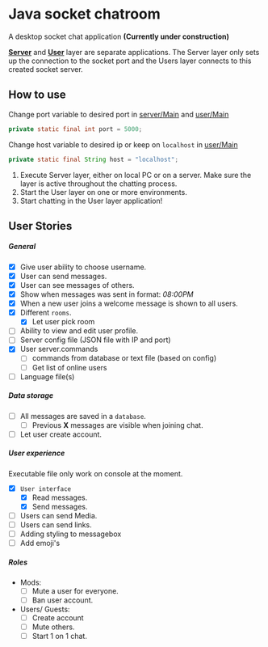 # Java socket chatroom
A desktop socket chat application **(Currently under construction)**

**[Server](/server)** and **[User](/user)** layer are separate applications. The Server layer only sets up the connection to the socket port and the Users layer connects to this created socket server.

## How to use

Change port variable to desired port in [server/Main](/server/src/server/Main.java) and [user/Main](/user/src/user/Main.java) 
``` Java
private static final int port = 5000;
```

Change host variable to desired ip or keep on `localhost` in [user/Main](/user/src/user/Main.java)
``` Java
private static final String host = "localhost";
```

1. Execute Server layer, either on local PC or on a server. Make sure the layer is active throughout the chatting process.
2. Start the User layer on one or more environments.
3. Start chatting in the User layer application!


## User Stories
##### General
- [x] Give user ability to choose username.
- [x] User can send messages.
- [x] User can see messages of others.
- [x] Show when messages was sent in format: _08:00PM_
- [x] When a new user joins a welcome message is shown to all users.
- [x] Different `rooms`.
    - [x] Let user pick room
- [ ] Ability to view and edit user profile.
- [ ] Server config file (JSON file with IP and port)
- [x] User server.commands
    - [ ] commands from database or text file (based on config)
    - [ ] Get list of online users
- [ ] Language file(s)
 
##### Data storage
- [ ] All messages are saved in a `database`.
    - [ ] Previous **X** messages are visible when joining chat.
- [ ] Let user create account.
    
##### User experience
Executable file only work on console at the moment.
- [x] `User interface`
    - [x] Read messages.
    - [x] Send messages.
- [ ] Users can send Media.
- [ ] Users can send links.
- [ ] Adding styling to messagebox
- [ ] Add emoji's
    
##### Roles
- Mods:
    - [ ] Mute a user for everyone.
    - [ ] Ban user account.
- Users/ Guests:
    - [ ] Create account
    - [ ] Mute others.
    - [ ] Start 1 on 1 chat.
